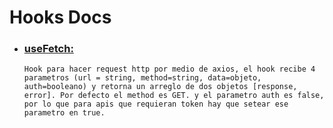 # Hooks Docs

*   ### [useFetch:](./useFetch.jsx) 
        Hook para hacer request http por medio de axios, el hook recibe 4 parametros (url = string, method=string, data=objeto, auth=booleano) y retorna un arreglo de dos objetos [response, error]. Por defecto el method es GET. y el parametro auth es false, por lo que para apis que requieran token hay que setear ese parametro en true.
